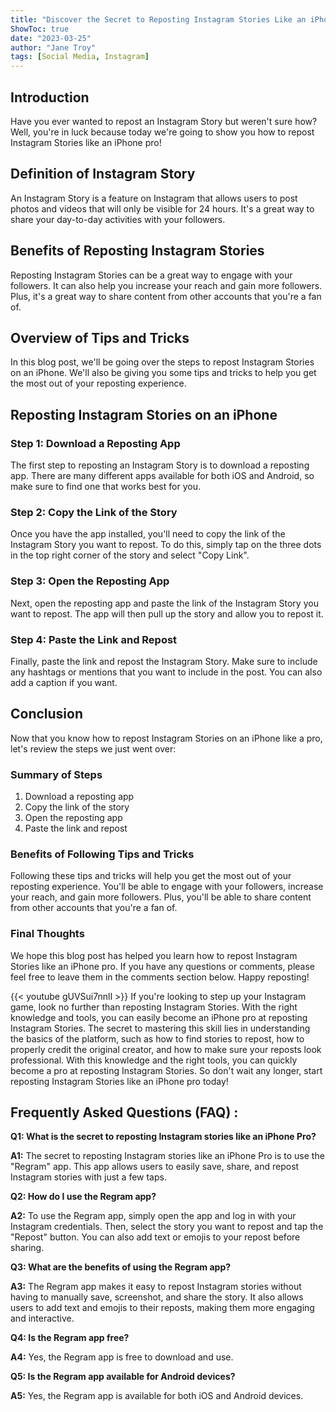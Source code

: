 ```yaml
---
title: "Discover the Secret to Reposting Instagram Stories Like an iPhone Pro!"
ShowToc: true 
date: "2023-03-25"
author: "Jane Troy" 
tags: [Social Media, Instagram]
---
```

## Introduction

Have you ever wanted to repost an Instagram Story but weren't sure how? Well, you're in luck because today we're going to show you how to repost Instagram Stories like an iPhone pro! 

## Definition of Instagram Story

An Instagram Story is a feature on Instagram that allows users to post photos and videos that will only be visible for 24 hours. It's a great way to share your day-to-day activities with your followers.

## Benefits of Reposting Instagram Stories

Reposting Instagram Stories can be a great way to engage with your followers. It can also help you increase your reach and gain more followers. Plus, it's a great way to share content from other accounts that you're a fan of. 

## Overview of Tips and Tricks

In this blog post, we'll be going over the steps to repost Instagram Stories on an iPhone. We'll also be giving you some tips and tricks to help you get the most out of your reposting experience. 

## Reposting Instagram Stories on an iPhone

### Step 1: Download a Reposting App

The first step to reposting an Instagram Story is to download a reposting app. There are many different apps available for both iOS and Android, so make sure to find one that works best for you. 

### Step 2: Copy the Link of the Story

Once you have the app installed, you'll need to copy the link of the Instagram Story you want to repost. To do this, simply tap on the three dots in the top right corner of the story and select "Copy Link". 

### Step 3: Open the Reposting App

Next, open the reposting app and paste the link of the Instagram Story you want to repost. The app will then pull up the story and allow you to repost it. 

### Step 4: Paste the Link and Repost

Finally, paste the link and repost the Instagram Story. Make sure to include any hashtags or mentions that you want to include in the post. You can also add a caption if you want. 

## Conclusion

Now that you know how to repost Instagram Stories on an iPhone like a pro, let's review the steps we just went over: 

### Summary of Steps

1. Download a reposting app 
2. Copy the link of the story 
3. Open the reposting app 
4. Paste the link and repost 

### Benefits of Following Tips and Tricks

Following these tips and tricks will help you get the most out of your reposting experience. You'll be able to engage with your followers, increase your reach, and gain more followers. Plus, you'll be able to share content from other accounts that you're a fan of. 

### Final Thoughts

We hope this blog post has helped you learn how to repost Instagram Stories like an iPhone pro. If you have any questions or comments, please feel free to leave them in the comments section below. Happy reposting!

{{< youtube gUVSui7nnlI >}} 
If you're looking to step up your Instagram game, look no further than reposting Instagram Stories. With the right knowledge and tools, you can easily become an iPhone pro at reposting Instagram Stories. The secret to mastering this skill lies in understanding the basics of the platform, such as how to find stories to repost, how to properly credit the original creator, and how to make sure your reposts look professional. With this knowledge and the right tools, you can quickly become a pro at reposting Instagram Stories. So don't wait any longer, start reposting Instagram Stories like an iPhone pro today!

## Frequently Asked Questions (FAQ) :
**Q1: What is the secret to reposting Instagram stories like an iPhone Pro?**

**A1:** The secret to reposting Instagram stories like an iPhone Pro is to use the "Regram" app. This app allows users to easily save, share, and repost Instagram stories with just a few taps. 

**Q2: How do I use the Regram app?**

**A2:** To use the Regram app, simply open the app and log in with your Instagram credentials. Then, select the story you want to repost and tap the "Repost" button. You can also add text or emojis to your repost before sharing. 

**Q3: What are the benefits of using the Regram app?**

**A3:** The Regram app makes it easy to repost Instagram stories without having to manually save, screenshot, and share the story. It also allows users to add text and emojis to their reposts, making them more engaging and interactive. 

**Q4: Is the Regram app free?**

**A4:** Yes, the Regram app is free to download and use. 

**Q5: Is the Regram app available for Android devices?**

**A5:** Yes, the Regram app is available for both iOS and Android devices.


